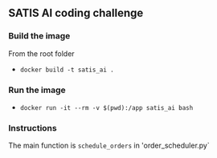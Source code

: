 ## SATIS AI coding challenge

### Build the image
From the root folder

* ```docker build -t satis_ai .```

### Run the image

* ```docker run -it --rm -v $(pwd):/app satis_ai bash```

### Instructions
The main function is `schedule_orders` in 'order_scheduler.py`